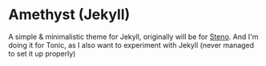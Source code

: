 ---
---

# Amethyst (Jekyll)

A simple & minimalistic theme for Jekyll, originally will be for [Steno](https://github.com/stenodevs/steno). And I'm doing it for Tonic, as I also want to experiment with Jekyll (never managed to set it up properly)